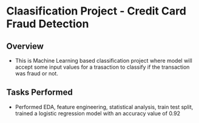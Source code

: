 # Claasification Project - Credit Card Fraud Detection

## Overview
* This is Machine Learning based classification project where model will accept some input values for a trasaction to classify if the transaction was fraud or not.


## Tasks Performed
* Performed EDA, feature engineering, statistical analysis, train test split, trained a logistic regression model with an accuracy value of 0.92
